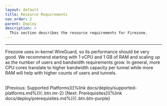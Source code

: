 ```yaml
---
layout: default
title: Resource Requirements
nav_order: 2
parent: Deploy
description: >
  This section describes the resource requirements for Firezone.
---
```

---

Firezone uses in-kernel WireGuard, so its performance should be very good. We
recommend starting with 1 vCPU and 1 GB of RAM and scaling up as the number of
users and bandwidth requirements grow. In general, more CPU cores translate to
higher bandwidth capacity per tunnel while more RAM will help with higher counts
of users and tunnels.

\
[Previous: Supported Platforms]({%link docs/deploy/supported-platforms.md%}){:.btn.mr-2}
[Next: Prerequisites]({%link docs/deploy/prerequisites.md%}){:.btn.btn-purple}
